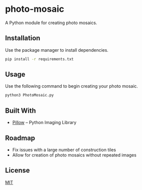 # photo-mosaic
A Python module for creating photo mosaics.


## Installation
Use the package manager to install dependencies.

```bash
pip install -r requirements.txt
```

## Usage
Use the following command to begin creating your photo mosaic.
```bash
python3 PhotoMosaic.py
```

## Built With
* [Pillow](https://pillow.readthedocs.io/en/stable/) – Python Imaging Library


## Roadmap
* Fix issues with a large number of construction tiles
* Allow for creation of photo mosaics without repeated images


## License
[MIT](https://choosealicense.com/licenses/mit/)
